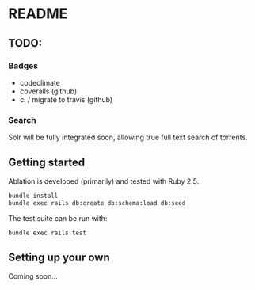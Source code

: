 # README

## TODO:

### Badges

- codeclimate
- coveralls (github)
- ci / migrate to travis (github)

### Search

Solr will be fully integrated soon, allowing true full text search of torrents.

## Getting started

Ablation is developed (primarily) and tested with Ruby 2.5.

```bash
bundle install
bundle exec rails db:create db:schema:load db:seed
```

The test suite can be run with:

```bash
bundle exec rails test
```

## Setting up your own

Coming soon...